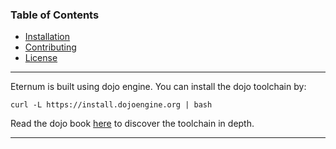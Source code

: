 
### Table of Contents
- [Installation](#Installation)
- [Contributing](#Contributing)
- [License](#License)

---

Eternum is built using dojo engine. You can install the dojo toolchain by:

```
curl -L https://install.dojoengine.org | bash
```

Read the dojo book [here](https://book.dojoengine.org/index.html) to discover the toolchain in depth.

---
